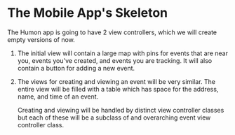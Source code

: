 # The Mobile App's Skeleton

The Humon app is going to have 2 view controllers, which we will create empty versions of now.

1. The initial view will contain a large map with pins for events that are near you, events you've created, and events you are tracking. It will also contain a button for adding a new event.

2. The views for creating and viewing an event will be very similar. The entire view will be filled with a table which has space for the address, name, and time of an event.

	Creating and viewing will be handled by distinct view controller classes but each of these will be a subclass of and overarching event view controller class.

